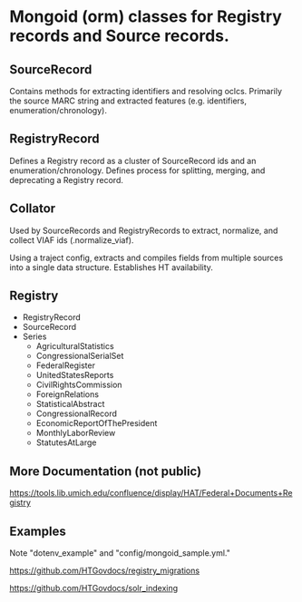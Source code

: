 # Mongoid (orm) classes for Registry records and Source records. 



## SourceRecord

Contains methods for extracting identifiers and resolving oclcs. Primarily the source MARC string and extracted features (e.g. identifiers, enumeration/chronology). 



## RegistryRecord

Defines a Registry record as a cluster of SourceRecord ids and an enumeration/chronology. Defines process for splitting, merging, and deprecating a Registry record. 


## Collator

Used by SourceRecords and RegistryRecords to extract, normalize, and collect VIAF ids (.normalize_viaf). 

Using a traject config, extracts and compiles fields from multiple sources into a single data structure. Establishes HT availability. 

## Registry
  * RegistryRecord  
  * SourceRecord  
  * Series  
      - AgriculturalStatistics  
      - CongressionalSerialSet  
      - FederalRegister  
      - UnitedStatesReports  
      - CivilRightsCommission  
      - ForeignRelations  
      - StatisticalAbstract  
      - CongressionalRecord  
      - EconomicReportOfThePresident  
      - MonthlyLaborReview  
      - StatutesAtLarge  

## More Documentation (not public)
https://tools.lib.umich.edu/confluence/display/HAT/Federal+Documents+Registry


## Examples

Note "dotenv_example" and "config/mongoid_sample.yml." 

https://github.com/HTGovdocs/registry_migrations

https://github.com/HTGovdocs/solr_indexing



